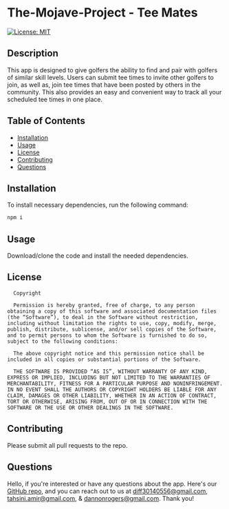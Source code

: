 # The-Mojave-Project - Tee Mates
  
  [![License: MIT](https://img.shields.io/badge/License-MIT-brightgreen.svg)](https://opensource.org/licenses/MIT)

  ## Description
  
  This app is designed to give golfers the ability to find and pair with golfers of similar skill levels. Users can submit tee times to invite other golfers to join, as well as, join tee times that have been posted by others in the community. This also provides an easy and convenient way to track all your scheduled tee times in one  place.
  
  ## Table of Contents
  
  - [Installation](#installation)
  - [Usage](#usage)
  - [License](#license)
  - [Contributing](#contributing)
  - [Questions](#questions)
  
  ## Installation
  
  To install necessary dependencies, run the following command:
  
  ```bash
  npm i
  ```
  
  ## Usage
  
  Download/clone the code and install the needed dependencies.

  ## License
  
  
      Copyright

      Permission is hereby granted, free of charge, to any person obtaining a copy of this software and associated documentation files (the “Software”), to deal in the Software without restriction, including without limitation the rights to use, copy, modify, merge, publish, distribute, sublicense, and/or sell copies of the Software, and to permit persons to whom the Software is furnished to do so, subject to the following conditions:
      
      The above copyright notice and this permission notice shall be included in all copies or substantial portions of the Software.
      
      THE SOFTWARE IS PROVIDED “AS IS”, WITHOUT WARRANTY OF ANY KIND, EXPRESS OR IMPLIED, INCLUDING BUT NOT LIMITED TO THE WARRANTIES OF MERCHANTABILITY, FITNESS FOR A PARTICULAR PURPOSE AND NONINFRINGEMENT. IN NO EVENT SHALL THE AUTHORS OR COPYRIGHT HOLDERS BE LIABLE FOR ANY CLAIM, DAMAGES OR OTHER LIABILITY, WHETHER IN AN ACTION OF CONTRACT, TORT OR OTHERWISE, ARISING FROM, OUT OF OR IN CONNECTION WITH THE SOFTWARE OR THE USE OR OTHER DEALINGS IN THE SOFTWARE.
  
  ## Contributing

  Please submit all pull requests to the repo.
  
  ## Questions
  
  Hello, if you're interested or have any questions about the app. Here's our [GitHub repo](https://github.com/dannonrogers), and you can reach out to us at diff30140556@gmail.com, tahsini.amir@gmail.com, & dannonrogers@gmail.com. Thank you!